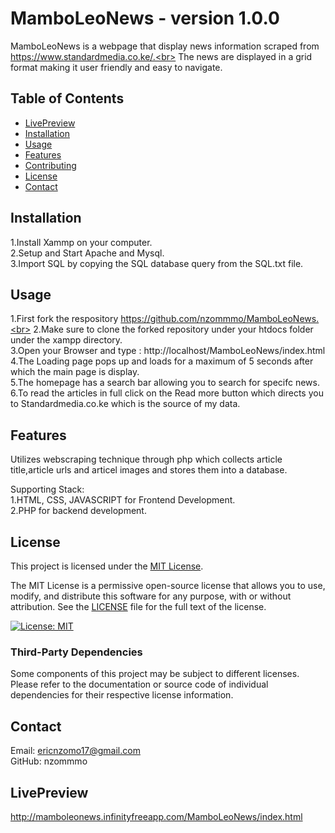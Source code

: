 # MamboLeoNews -  version 1.0.0

MamboLeoNews is a webpage that display news information scraped from https://www.standardmedia.co.ke/.<br>
The news are displayed in a grid format making it user friendly and easy to navigate.

## Table of Contents
- [LivePreview](#LivePreview)
- [Installation](#installation)
- [Usage](#usage)
- [Features](#features)
- [Contributing](#contributing)
- [License](#license)
- [Contact](#contact)

## Installation
1.Install Xammp on your computer.<br>
2.Setup and Start Apache and Mysql.<br>
3.Import SQL by copying the SQL database query from the SQL.txt file.

## Usage

1.First fork the respository 
https://github.com/nzommmo/MamboLeoNews.<br>
2.Make sure to clone the forked repository under your htdocs folder under the xampp directory.<br>
3.Open your Browser and type : http://localhost/MamboLeoNews/index.html <br>
4.The Loading page pops up and loads for a maximum of 5 seconds after which the main page is display.<br>
5.The homepage has a search bar allowing you to search for specifc news.<br>
6.To read the articles in full click on the Read more button which directs you to Standardmedia.co.ke which is the source of my data.

## Features
Utilizes webscraping technique through php which collects article title,article urls and articel images and stores them into a database.

Supporting Stack:<br>
1.HTML, CSS, JAVASCRIPT for Frontend Development.<br>
2.PHP for backend development.   

## License

This project is licensed under the [MIT License](LICENSE).

The MIT License is a permissive open-source license that allows you to use, modify, and distribute this software for any purpose, with or without attribution. See the [LICENSE](LICENSE) file for the full text of the license.

[![License: MIT](https://img.shields.io/badge/License-MIT-yellow.svg)](https://opensource.org/licenses/MIT)

### Third-Party Dependencies

Some components of this project may be subject to different licenses. Please refer to the documentation or source code of individual dependencies for their respective license information.

## Contact
Email: ericnzomo17@gmail.com<br>
GitHub: nzommmo<br>

## LivePreview
http://mamboleonews.infinityfreeapp.com/MamboLeoNews/index.html


